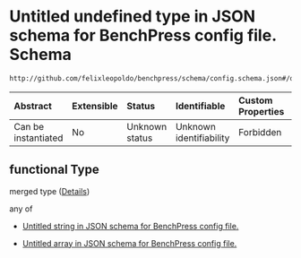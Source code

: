# Untitled undefined type in JSON schema for BenchPress config file. Schema

```txt
http://github.com/felixleopoldo/benchpress/schema/config.schema.json#/definitions/mcmc_autocorr_plots/items/properties/functional
```



| Abstract            | Extensible | Status         | Identifiable            | Custom Properties | Additional Properties | Access Restrictions | Defined In                                                                    |
| :------------------ | :--------- | :------------- | :---------------------- | :---------------- | :-------------------- | :------------------ | :---------------------------------------------------------------------------- |
| Can be instantiated | No         | Unknown status | Unknown identifiability | Forbidden         | Allowed               | none                | [config.schema.json*](../../../out/config.schema.json "open original schema") |

## functional Type

merged type ([Details](config-definitions-mcmc_autocorr_plots-items-properties-functional.md))

any of

*   [Untitled string in JSON schema for BenchPress config file.](config-definitions-mcmc_autocorr_plots-items-properties-functional-anyof-0.md "check type definition")

*   [Untitled array in JSON schema for BenchPress config file.](config-definitions-mcmc_autocorr_plots-items-properties-functional-anyof-1.md "check type definition")
